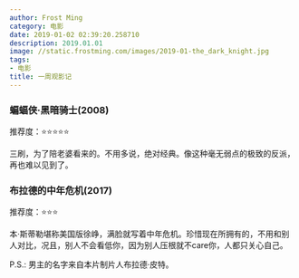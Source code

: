 ```yaml
---
author: Frost Ming
category: 电影
date: 2019-01-02 02:39:20.258710
description: 2019.01.01
image: //static.frostming.com/images/2019-01-the_dark_knight.jpg
tags:
- 电影
title: 一周观影记
---
```


### 蝙蝠侠·黑暗骑士(2008)

推荐度：⭐⭐⭐⭐⭐

三刷，为了陪老婆看来的。不用多说，绝对经典。像这种毫无弱点的极致的反派，再也难以见到了。


### 布拉德的中年危机(2017)

推荐度：⭐⭐⭐

本·斯蒂勒堪称美国版徐峥，满脸就写着中年危机。珍惜现在所拥有的，不用和别人对比，况且，别人不会看低你，因为别人压根就不care你，人都只关心自己。

P.S.: 男主的名字来自本片制片人布拉德·皮特。